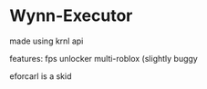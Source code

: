 # Wynn-Executor
made using krnl api


features:
fps unlocker
multi-roblox (slightly buggy


eforcarl is a skid
